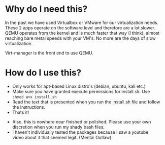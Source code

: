 # Why do I need this?

In the past we have used Virtualbox or VMware for our virtualization needs. These 2 apps operate on the software level and therefore are a lot slower. QEMU operates from the kernel and is much faster that way (I think), almost reaching bare metal speeds with your VM's. No more are the days of slow virtualization.

Virt-manager is the front end to use QEMU.

# How do I use this?

- Only works for apt-based Linux distro's (debian, ubuntu, kali etc.)
- Make sure you have granted execute permissions for install.sh. Use `chmod u+x install.sh`
- Read the text that is presented when you run the install.sh file and follow the instructions.
- Thats it!

* Also, this is nowhere near finished or polished. Please use your own discretion when you run my shady bash files.
* I haven't individually tested the packages because I saw a youtube video about it that seemed legit. (Mental Outlaw)
